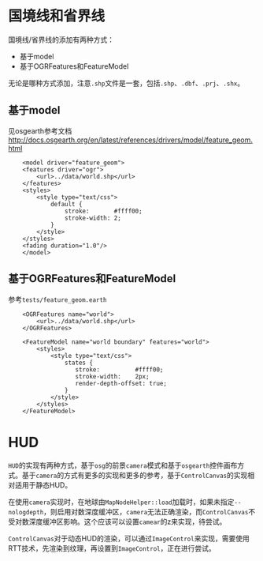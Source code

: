 # 国境线和省界线

国境线/省界线的添加有两种方式：

- 基于model
- 基于OGRFeatures和FeatureModel

无论是哪种方式添加，注意`.shp`文件是一套，包括`.shp`、`.dbf`、`.prj`、`.shx`。

## 基于model

见osgearth参考文档 http://docs.osgearth.org/en/latest/references/drivers/model/feature_geom.html

```
	<model driver="feature_geom">
    <features driver="ogr">
        <url>../data/world.shp</url>
    </features>
    <styles>
        <style type="text/css">
            default {
                stroke:       #ffff00;
                stroke-width: 2;
            }
        </style>
    </styles>
    <fading duration="1.0"/>
    </model>
```

## 基于OGRFeatures和FeatureModel

参考`tests/feature_geom.earth`

```
    <OGRFeatures name="world">
        <url>../data/world.shp</url>
    </OGRFeatures>
    
    <FeatureModel name="world boundary" features="world">
        <styles>
            <style type="text/css">
                states {
                   stroke:          #ffff00; 
                   stroke-width:    2px;
                   render-depth-offset: true;
                }                    
            </style>
        </styles>        
    </FeatureModel>
```

# HUD

`HUD`的实现有两种方式，基于`osg`的前景`camera`模式和基于`osgearth`控件画布方式。基于`camera`的方式有更多的实现和更多的参考，基于`ControlCanvas`的实现相对适用于静态HUD。

在使用`camera`实现时，在地球由`MapNodeHelper::load`加载时，如果未指定`--nologdepth`，则启用对数深度缓冲区，`camera`无法正确渲染，而`ControlCanvas`不受对数深度缓冲区影响。这个应该可以设置`camear`的z来实现，待尝试。

`ControlCanvas`对于动态HUD的渲染，可以通过`ImageControl`来实现，需要使用RTT技术，先渲染到纹理，再设置到`ImageControl`，正在进行尝试。